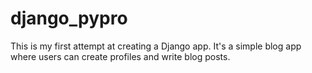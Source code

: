 # django_pypro

This is my first attempt at creating a Django app. It's a simple blog app where users can create profiles and write blog posts.
